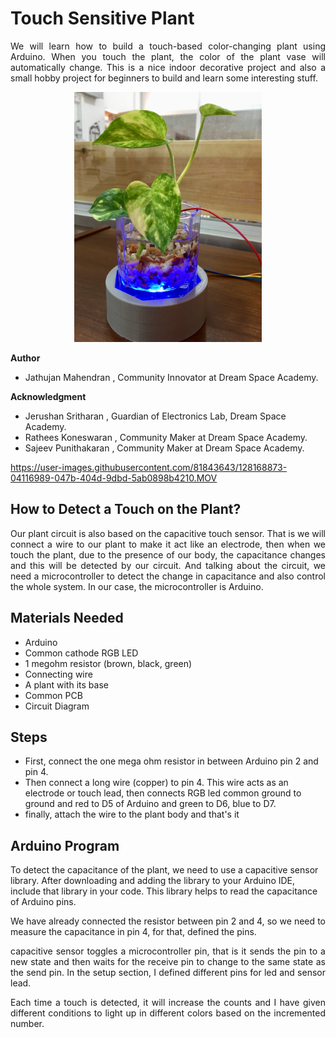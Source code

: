 

# Touch Sensitive Plant

<p align="justify">
We will learn how to build a touch-based color-changing plant using Arduino. When you touch the plant, the color of the plant vase will automatically change. This is a nice indoor decorative project and also a small hobby project for beginners to build and learn some interesting stuff.
</p>

<p align="center">
<img src="source/image-video/image1.jpg" height="400px" weidth="400px" >
</p>

**Author**
 * Jathujan Mahendran , Community Innovator at Dream Space Academy.

**Acknowledgment**
 * Jerushan Sritharan , Guardian of Electronics Lab, Dream Space Academy.
 * Rathees Koneswaran ,  Community Maker at Dream Space Academy. 
 * Sajeev Punithakaran , Community Maker at Dream Space Academy.
  

https://user-images.githubusercontent.com/81843643/128168873-04116989-047b-404d-9dbd-5ab0898b4210.MOV


## How to Detect a Touch on the Plant?
<p align="justify"> Our plant circuit is also based on the capacitive touch sensor. That is we will connect a wire to our plant to make it act like an electrode, then when we touch the plant, due to the presence of our body, the capacitance changes and this will be detected by our circuit. And talking about the circuit, we need a microcontroller to detect the change in capacitance and also control the whole system. In our case, the microcontroller is Arduino. </p>

## Materials Needed
* Arduino
* Common cathode RGB LED
* 1 megohm resistor (brown, black, green)
* Connecting wire
* A plant with  its base
* Common PCB
* Circuit Diagram 

## Steps


- First, connect the one mega ohm resistor in between Arduino pin 2 and pin 4. 
- Then connect a long wire (copper) to pin 4. This wire acts as an electrode or touch lead, then connects RGB led common ground to ground and red to D5 of Arduino and green to D6, blue to D7.
- finally, attach the wire to the plant body and that's it 


 
## Arduino Program 

<p align="justify"> 

To detect the capacitance of the plant, we need to use a capacitive sensor library. 
After downloading and adding the library to your Arduino IDE, include that library in your code. This library helps to read the capacitance of Arduino pins.
</p>

<p align="justify"> 
We have already connected the resistor between pin 2 and 4, so we need to measure the capacitance in pin 4, for that, defined the pins.</p>
<p align="justify"> 
capacitive sensor toggles a microcontroller pin, that is it sends the pin to a new state and then waits for the receive pin to change to the same state as the send pin. In the setup section, I defined different pins for led and sensor lead.</p>
<p align="justify"> 
Each time a touch is detected, it will increase the counts and I have given different conditions to light up in different colors based on the incremented number.</p>

